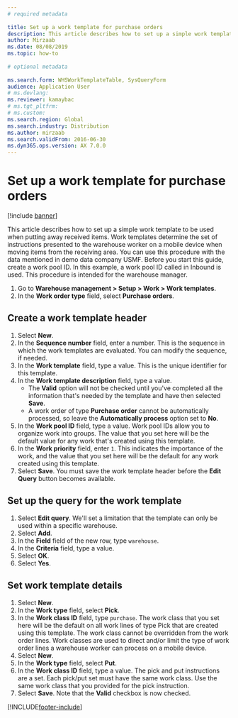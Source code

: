 ```yaml
--- 
# required metadata 
 
title: Set up a work template for purchase orders
description: This article describes how to set up a simple work template to be used when putting away received items. 
author: Mirzaab
ms.date: 08/08/2019
ms.topic: how-to 
 
# optional metadata 
 
ms.search.form: WHSWorkTemplateTable, SysQueryForm   
audience: Application User 
# ms.devlang:  
ms.reviewer: kamaybac
# ms.tgt_pltfrm:  
# ms.custom:  
ms.search.region: Global
ms.search.industry: Distribution
ms.author: mirzaab
ms.search.validFrom: 2016-06-30 
ms.dyn365.ops.version: AX 7.0.0 
---
```

# Set up a work template for purchase orders

[!include [banner](../../includes/banner.md)]

This article describes how to set up a simple work template to be used when putting away received items. Work templates determine the set of instructions presented to the warehouse worker on a mobile device when moving items from the receiving area. You can use this procedure with the data mentioned in demo data company USMF. Before you start this guide, create a work pool ID. In this example, a work pool ID called in Inbound is used. This procedure is intended for the warehouse manager.

1. Go to **Warehouse management > Setup > Work > Work templates**.
2. In the **Work order type** field, select **Purchase orders**.

## Create a work template header
1. Select **New**.
2. In the **Sequence number** field, enter a number. This is the sequence in which the work templates are evaluated. You can modify the sequence, if needed.  
3. In the **Work template** field, type a value. This is the unique identifier for this template.  
4. In the **Work template description** field, type a value.
    - The **Valid** option will not be checked until you've completed all the information that's needed by the template and have then selected **Save**.  
    - A work order of type **Purchase order** cannot be automatically processed, so leave the **Automatically process** option set to **No**.  
5. In the **Work pool ID** field, type a value. Work pool IDs allow you to organize work into groups. The value that you set here will be the default value for any work that's created using this template.  
6. In the **Work priority** field, enter `1`. This indicates the importance of the work, and the value that you set here will be the default for any work created using this template.  
7. Select **Save**. You must save the work template header before the **Edit Query** button becomes available.  

## Set up the query for the work template
1. Select **Edit query**. We'll set a limitation that the template can only be used within a specific warehouse.  
2. Select **Add**.
3. In the **Field** field of the new row, type `warehouse`.
4. In the **Criteria** field, type a value.
5. Select **OK**.
6. Select **Yes**.

## Set work template details
1. Select **New**.
2. In the **Work type** field, select **Pick**.
3. In the **Work class ID** field, type `purchase`. The work class that you set here will be the default on all work lines of type Pick that are created using this template. The work class cannot be overridden from the work order lines. Work classes are used to direct and/or limit the type of work order lines a warehouse worker can process on a mobile device.  
4. Select **New**.
5. In the **Work type** field, select **Put**.
6. In the **Work class ID** field, type a value. The pick and put instructions are a set. Each pick/put set must have the same work class. Use the same work class that you provided for the pick instruction.  
7. Select **Save**. Note that the **Valid** checkbox is now checked.  



[!INCLUDE[footer-include](../../../includes/footer-banner.md)]